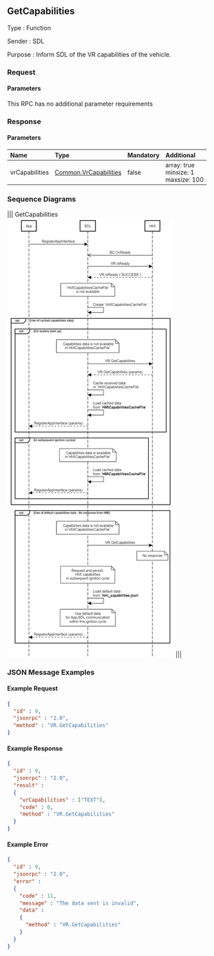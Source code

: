## GetCapabilities

Type
: Function

Sender
: SDL

Purpose
: Inform SDL of the <span title="Voice Recognition">VR</span> capabilities of the vehicle.

### Request

#### Parameters

This RPC has no additional parameter requirements

### Response

#### Parameters

|Name|Type|Mandatory|Additional|
|:---|:---|:--------|:---------|
|vrCapabilities|[Common.VrCapabilities](../../common/enums/#vrcapabilities)|false|array: true<br>minsize: 1<br>maxsize: 100|

### Sequence Diagrams

|||
GetCapabilities
![GetCapabilities](./assets/GetCapabilities.png)
|||

### JSON Message Examples

#### Example Request

```json
{
  "id" : 9,
  "jsonrpc" : "2.0",
  "method" : "VR.GetCapabilities"
}
```

#### Example Response

```json
{
  "id" : 9,
  "jsonrpc" : "2.0",
  "result" :
  {
    "vrCapabilities" : ["TEXT"],
    "code" : 0,
    "method" : "VR.GetCapabilities"
  }
}
```

#### Example Error

```json
{
  "id" : 9,
  "jsonrpc" : "2.0",
  "error" :
  {
    "code" : 11,
    "message" : "The data sent is invalid",
    "data" :
    {
      "method" : "VR.GetCapabilities"
    }
  }
}
```
